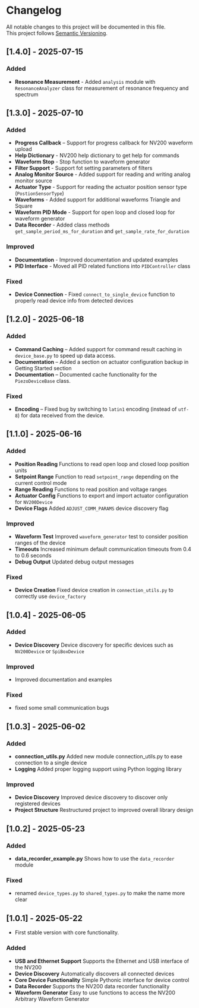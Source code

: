 # Changelog

All notable changes to this project will be documented in this file.  
This project follows [Semantic Versioning](https://semver.org/).


## [1.4.0] - 2025-07-15

### Added

- **Resonance Measurement** - Added `analysis` module with `ResonanceAnalyzer` class for measurement of resonance frequency and spectrum

## [1.3.0] - 2025-07-10

### Added

- **Progress Callback** – Support for progress callback for NV200 waveform upload
- **Help Dictionary** - NV200 help dictionary to get help for commands
- **Waveform Stop** - Stop function to waveform generator
- **Filter Support** - Support fot setting parameters of filters
- **Analog Monitor Source** - Added support for reading and writing analog monitor source
- **Actuator Type** - Support for reading the actuator position sensor type (`PostionSensorType`)
- **Waveforms** - Added support for additional waveforms Triangle and Square
- **Waveform PID Mode** - Support for open loop and closed loop for waveform generator
- **Data Recorder** - Added class methods `get_sample_period_ms_for_duration` and `get_sample_rate_for_duration`

### Improved

- **Documentation** - Improved documentation and updated examples
- **PID Interface** - Moved all PID related functions into `PIDController` class

### Fixed

- **Device Connection** - Fixed `connect_to_single_device` function to properly read device info from detected devices

## [1.2.0] - 2025-06-18

### Added

- **Command Caching** – Added support for command result caching in `device_base.py` to speed up data access.
- **Documentation** – Added a section on actuator configuration backup in Getting Started section
- **Documentation** – Documented cache functionality for the `PiezoDeviceBase` class.

### Fixed

- **Encoding** – Fixed bug by switching to `latin1` encoding (instead of `utf-8`) for data received from the device.

## [1.1.0] - 2025-06-16

### Added

- **Position Reading** Functions to read open loop and closed loop position units
- **Setpoint Range** Function to read `setpoint_range` depending on the current control mode
- **Range Reading** Functions to read position and voltage ranges
- **Actuator Config** Functions to export and import actuator configuration for `NV200Device`
- **Device Flags** Added `ADJUST_COMM_PARAMS` device discovery flag

### Improved

- **Waveform Test** Improved `waveform_generator` test to consider position ranges of the device
- **Timeouts** Increased minimum default communication timeouts from 0.4 to 0.6 seconds
- **Debug Output** Updated debug output messages

### Fixed

- **Device Creation** Fixed device creation in `connection_utils.py` to correctly use `device_factory`

## [1.0.4] - 2025-06-05

### Added

- **Device Discovery** Device discovery for specific devices such as `NV200Device` or `SpiBoxDevice`

### Improved

- Improved documentation and examples

### Fixed

- fixed some small communication bugs

## [1.0.3] - 2025-06-02

### Added

- **connection_utils.py** Added new module connection_utils.py to ease connection to a single device
- **Logging** Added proper logging support using Python logging library

### Improved

- **Device Discovery** Improved device discovery to discover only registered devices
- **Project Structure** Restructured project to improved overall library design

## [1.0.2] - 2025-05-23

### Added

- **data_recorder_example.py** Shows how to use the `data_recorder` module

### Fixed

- renamed `device_types.py` to `shared_types.py` to make the name more clear

## [1.0.1] - 2025-05-22

- First stable version with core functionality.

### Added

- **USB and Ethernet Support** Supports the Ethernet and USB interface of the NV200
- **Device Discovery** Automatically discovers all connected devices
- **Core Device Functionality** Simple Pythonic interface for device control
- **Data Recorder** Supports the NV200 data recorder functionality
- **Waveform Generator** Easy to use functions to access the NV200 Arbitrary Waveform Generator
